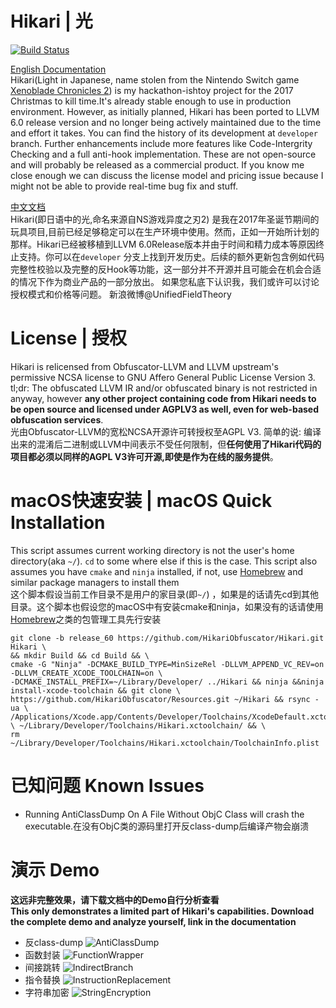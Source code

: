 # Hikari | 光
[![Build Status](https://travis-ci.org/HikariObfuscator/Hikari.svg?branch=release_60)](https://travis-ci.org/HikariObfuscator/Hikari)

[English Documentation](https://naville.gitbooks.io/hikari/content/)   
Hikari(Light in Japanese, name stolen from the Nintendo Switch game [Xenoblade Chronicles 2](http://www.nintendo.co.uk/Games/Nintendo-Switch/Xenoblade-Chronicles-2-1233955.html)) is my hackathon-ishtoy project for the 2017 Christmas to kill time.It's already stable enough to use in production environment. However, as initially planned, Hikari  has been ported to LLVM 6.0 release version and no longer being actively maintained due to the time and effort it takes. You can find the history of its development at ``developer`` branch. Further enhancements include more features like Code-Intergrity Checking and a full anti-hook implementation. These are not open-source and will probably be released as a commercial product. If you know me close enough we can discuss the license model and pricing issue because I might not be able to provide real-time bug fix and stuff.

 
[中文文档](https://naville.gitbooks.io/hikaricn/content/)  
Hikari(即日语中的光,命名来源自NS游戏异度之刃2) 是我在2017年圣诞节期间的玩具项目,目前已经足够稳定可以在生产环境中使用。然而，正如一开始所计划的那样。Hikari已经被移植到LLVM 6.0Release版本并由于时间和精力成本等原因终止支持。你可以在``developer`` 分支上找到开发历史。后续的额外更新包含例如代码完整性校验以及完整的反Hook等功能，这一部分并不开源并且可能会在机会合适的情况下作为商业产品的一部分放出。 如果您私底下认识我，我们或许可以讨论授权模式和价格等问题。 新浪微博@UnifiedFieldTheory 

# License | 授权
Hikari is relicensed from Obfuscator-LLVM and LLVM upstream's permissive NCSA license to GNU Affero General Public License Version 3. tl;dr: The obfuscated LLVM IR and/or obfuscated binary is not restricted in anyway, however **any other project containing code from Hikari needs to be open source and licensed under AGPLV3 as well, even for web-based obfuscation services**.  
光由Obfuscator-LLVM的宽松NCSA开源许可转授权至AGPL V3. 简单的说: 编译出来的混淆后二进制或LLVM中间表示不受任何限制，但**任何使用了Hikari代码的项目都必须以同样的AGPL V3许可开源,即使是作为在线的服务提供**。

# macOS快速安装 | macOS Quick Installation
This script assumes current working directory is not the user's home directory(aka ``~/``). ``cd`` to some where else if this is the case.  This script also assumes you have ``cmake`` and ``ninja`` installed, if not, use [Homebrew](https://brew.sh) and similar package managers to install them    
这个脚本假设当前工作目录不是用户的家目录(即``~/``) ，如果是的话请先cd到其他目录。这个脚本也假设您的macOS中有安装cmake和ninja，如果没有的话请使用[Homebrew](https://brew.sh)之类的包管理工具先行安装

```
git clone -b release_60 https://github.com/HikariObfuscator/Hikari.git Hikari \
&& mkdir Build && cd Build && \
cmake -G "Ninja" -DCMAKE_BUILD_TYPE=MinSizeRel -DLLVM_APPEND_VC_REV=on -DLLVM_CREATE_XCODE_TOOLCHAIN=on \
-DCMAKE_INSTALL_PREFIX=~/Library/Developer/ ../Hikari && ninja &&ninja install-xcode-toolchain && git clone \
https://github.com/HikariObfuscator/Resources.git ~/Hikari && rsync -ua \ /Applications/Xcode.app/Contents/Developer/Toolchains/XcodeDefault.xctoolchain/ \ ~/Library/Developer/Toolchains/Hikari.xctoolchain/ && \
rm ~/Library/Developer/Toolchains/Hikari.xctoolchain/ToolchainInfo.plist
```

# 已知问题 Known Issues
- Running AntiClassDump On A File Without ObjC Class will crash the executable.在没有ObjC类的源码里打开反class-dump后编译产物会崩溃

# 演示 Demo
**这远非完整效果，请下载文档中的Demo自行分析查看**    
**This only demonstrates a limited part of Hikari's capabilities. Download the complete demo and analyze yourself, link in the documentation**  
- 反class-dump
	![AntiClassDump](https://github.com/HikariObfuscator/Hikari/blob/master/Images/AntiClassDump.jpeg?raw=true)  
- 函数封装
	![FunctionWrapper](https://github.com/HikariObfuscator/Hikari/blob/master/Images/FunctionWrapper.jpeg?raw=true)  
- 间接跳转
	![IndirectBranch](https://github.com/HikariObfuscator/Hikari/blob/master/Images/IndirectBranch.jpeg?raw=true)
- 指令替换
	![InstructionReplacement](https://github.com/HikariObfuscator/Hikari/blob/master/Images/InstructionReplacement.jpeg?raw=true)
- 字符串加密
	![StringEncryption](https://github.com/HikariObfuscator/Hikari/blob/master/Images/StringEncryption.jpeg?raw=true)

